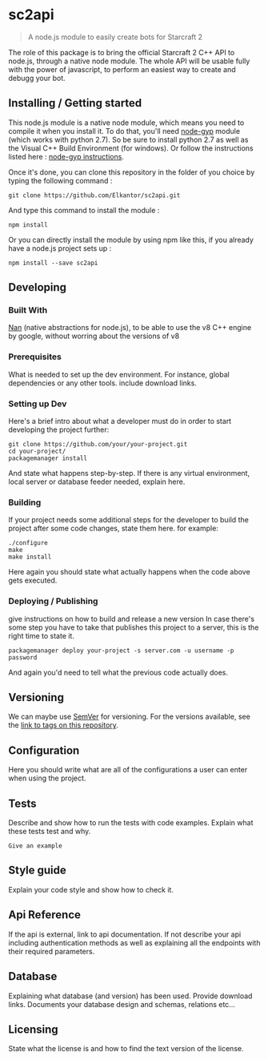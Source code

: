 # sc2api
> A node.js module to easily create bots for Starcraft 2

The role of this package is to bring the official Starcraft 2 C++ API to node.js, through a native node module.
The whole API will be usable fully with the power of javascript, to perform an easiest way to create and debugg your bot.

## Installing / Getting started

This node.js module is a native node module, which means you need to compile it when you install it.
To do that, you'll need [node-gyp](https://github.com/nodejs/node-gyp) module (which works with python 2.7).
So be sure to install python 2.7 as well as the Visual C++ Build Environment (for windows). Or follow the instructions listed here : [node-gyp instructions](https://github.com/nodejs/node-gyp).

Once it's done, you can clone this repository in the folder of you choice by typing the following command : 

```shell
git clone https://github.com/Elkantor/sc2api.git
```

And type this command to install the module :

```shell
npm install
```

Or you can directly install the module by using npm like this, if you already have a node.js project sets up :

```shell
npm install --save sc2api
```

## Developing

### Built With
[Nan](https://github.com/nodejs/nan) (native abstractions for node.js), to be able to use the v8 C++ engine by google, without worring about the versions of v8  

### Prerequisites
What is needed to set up the dev environment. For instance, global dependencies or any other tools. include download links.


### Setting up Dev

Here's a brief intro about what a developer must do in order to start developing
the project further:

```shell
git clone https://github.com/your/your-project.git
cd your-project/
packagemanager install
```

And state what happens step-by-step. If there is any virtual environment, local server or database feeder needed, explain here.

### Building

If your project needs some additional steps for the developer to build the
project after some code changes, state them here. for example:

```shell
./configure
make
make install
```

Here again you should state what actually happens when the code above gets
executed.

### Deploying / Publishing
give instructions on how to build and release a new version
In case there's some step you have to take that publishes this project to a
server, this is the right time to state it.

```shell
packagemanager deploy your-project -s server.com -u username -p password
```

And again you'd need to tell what the previous code actually does.

## Versioning

We can maybe use [SemVer](http://semver.org/) for versioning. For the versions available, see the [link to tags on this repository](/tags).


## Configuration

Here you should write what are all of the configurations a user can enter when
using the project.

## Tests

Describe and show how to run the tests with code examples.
Explain what these tests test and why.

```shell
Give an example
```

## Style guide

Explain your code style and show how to check it.

## Api Reference

If the api is external, link to api documentation. If not describe your api including authentication methods as well as explaining all the endpoints with their required parameters.


## Database

Explaining what database (and version) has been used. Provide download links.
Documents your database design and schemas, relations etc... 

## Licensing

State what the license is and how to find the text version of the license.


